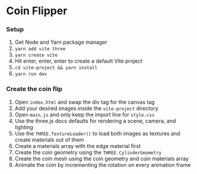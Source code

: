# Coin Flipper

### Setup
1. Get Node and Yarn package manager
2. `yarn add vite three`
3. `yarn create vite`
4. Hit enter, enter, enter to create a default Vite project
5. `cd vite-project && yarn install`
6. `yarn run dev`

### Create the coin flip
1. Open `index.html` and swap the div tag for the canvas tag
2. Add your desired images inside the `vite-project` directory
3. Open `main.js` and only keep the import line for `style.css`
4. Use the three.js docs defaults for rendering a scene, camera, and lighting
5. Use the `THREE.TextureLoader()` to load both images as textures and create materials out of them
6. Create a materials array with the edge material first
7. Create the coin geometry using the `THREE.CylinderGeometry`
8. Create the coin mesh using the coin geometry and coin materials array
9. Animate the coin by incrementing the rotation on every animation frame